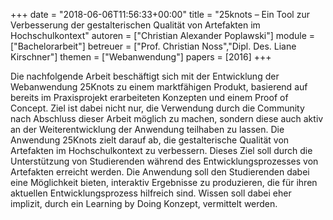+++
date = "2018-06-06T11:56:33+00:00"
title = "25knots – Ein Tool zur Verbesserung der gestalterischen Qualität von Artefakten im Hochschulkontext"
autoren = ["Christian Alexander Poplawski"]
module = ["Bachelorarbeit"]
betreuer = ["Prof. Christian Noss","Dipl. Des. Liane Kirschner"]
themen = ["Webanwendung"]
papers = [2016]
+++

Die nachfolgende Arbeit beschäftigt sich mit der Entwicklung der Webanwendung 25Knots
zu einem marktfähigen Produkt, basierend auf bereits im Praxisprojekt erarbeiteten Konzepten
und einem Proof of Concept.
Ziel ist dabei nicht nur, die Verwendung durch die Community nach Abschluss dieser
Arbeit möglich zu machen, sondern diese auch aktiv an der Weiterentwicklung der Anwendung
teilhaben zu lassen.
Die Anwendung 25Knots zielt darauf ab, die gestalterische Qualität von Artefakten im
Hochschulkontext zu verbessern. Dieses Ziel soll durch die Unterstützung von Studierenden
während des Entwicklungsprozesses von Artefakten erreicht werden. Die Anwendung
soll den Studierenden dabei eine Möglichkeit bieten, interaktiv Ergebnisse zu produzieren,
die für ihren aktuellen Entwicklungsprozess hilfreich sind. Wissen soll dabei eher implizit,
durch ein Learning by Doing Konzept, vermittelt werden.